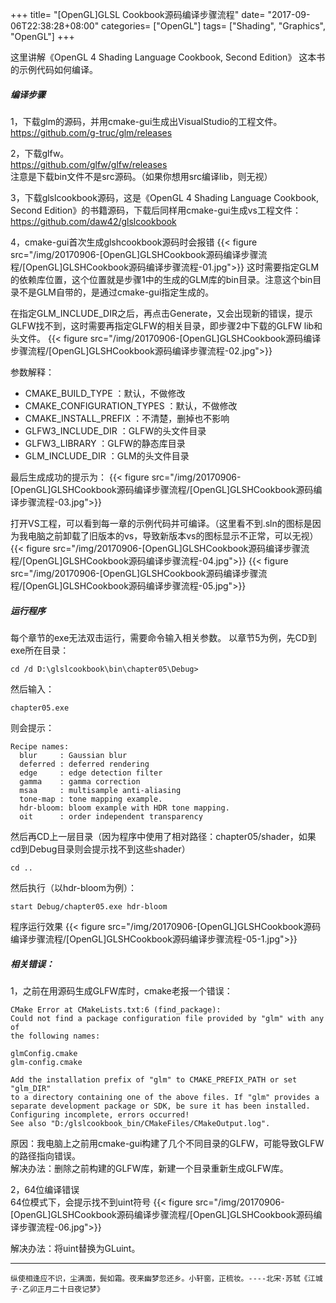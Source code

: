+++
title= "[OpenGL]GLSL Cookbook源码编译步骤流程"
date= "2017-09-06T22:38:28+08:00"
categories= ["OpenGL"]
tags= ["Shading", "Graphics", "OpenGL"]
+++

这里讲解《OpenGL 4 Shading Language Cookbook, Second Edition》 这本书的示例代码如何编译。

##### 编译步骤
 
1，下载glm的源码，并用cmake-gui生成出VisualStudio的工程文件。  
https://github.com/g-truc/glm/releases

2，下载glfw。  
https://github.com/glfw/glfw/releases  
注意是下载bin文件不是src源码。（如果你想用src编译lib，则无视）

3，下载glslcookbook源码，这是《OpenGL 4 Shading Language Cookbook, Second Edition》的书籍源码，下载后同样用cmake-gui生成vs工程文件：
https://github.com/daw42/glslcookbook

4，cmake-gui首次生成glshcookbook源码时会报错
{{< figure src="/img/20170906-[OpenGL]GLSHCookbook源码编译步骤流程/[OpenGL]GLSHCookbook源码编译步骤流程-01.jpg">}}
这时需要指定GLM的依赖库位置，这个位置就是步骤1中的生成的GLM库的bin目录。注意这个bin目录不是GLM自带的，是通过cmake-gui指定生成的。

在指定GLM_INCLUDE_DIR之后，再点击Generate，又会出现新的错误，提示GLFW找不到，这时需要再指定GLFW的相关目录，即步骤2中下载的GLFW lib和头文件。
{{< figure src="/img/20170906-[OpenGL]GLSHCookbook源码编译步骤流程/[OpenGL]GLSHCookbook源码编译步骤流程-02.jpg">}}

参数解释：

+ CMAKE_BUILD_TYPE ：默认，不做修改
+ CMAKE_CONFIGURATION_TYPES ：默认，不做修改
+ CMAKE_INSTALL_PREFIX ：不清楚，删掉也不影响
+ GLFW3_INCLUDE_DIR ：GLFW的头文件目录
+ GLFW3_LIBRARY ：GLFW的静态库目录
+ GLM_INCLUDE_DIR ：GLM的头文件目录

最后生成成功的提示为：
{{< figure src="/img/20170906-[OpenGL]GLSHCookbook源码编译步骤流程/[OpenGL]GLSHCookbook源码编译步骤流程-03.jpg">}}

打开VS工程，可以看到每一章的示例代码并可编译。（这里看不到.sln的图标是因为我电脑之前卸载了旧版本的vs，导致新版本vs的图标显示不正常，可以无视）
{{< figure src="/img/20170906-[OpenGL]GLSHCookbook源码编译步骤流程/[OpenGL]GLSHCookbook源码编译步骤流程-04.jpg">}}
{{< figure src="/img/20170906-[OpenGL]GLSHCookbook源码编译步骤流程/[OpenGL]GLSHCookbook源码编译步骤流程-05.jpg">}}


##### 运行程序

每个章节的exe无法双击运行，需要命令输入相关参数。
以章节5为例，先CD到exe所在目录：

	cd /d D:\glslcookbook\bin\chapter05\Debug>
	
然后输入：

	chapter05.exe
	
则会提示：

	Recipe names:
	  blur     : Gaussian blur
	  deferred : deferred rendering
	  edge     : edge detection filter
	  gamma    : gamma correction
	  msaa     : multisample anti-aliasing
	  tone-map : tone mapping example.
	  hdr-bloom: bloom example with HDR tone mapping.
	  oit      : order independent transparency

然后再CD上一层目录（因为程序中使用了相对路径：chapter05/shader，如果cd到Debug目录则会提示找不到这些shader）

	cd ..
	
然后执行（以hdr-bloom为例）：

	start Debug/chapter05.exe hdr-bloom

程序运行效果
{{< figure src="/img/20170906-[OpenGL]GLSHCookbook源码编译步骤流程/[OpenGL]GLSHCookbook源码编译步骤流程-05-1.jpg">}}

##### 相关错误：

1，之前在用源码生成GLFW库时，cmake老报一个错误：

    CMake Error at CMakeLists.txt:6 (find_package):
    Could not find a package configuration file provided by "glm" with any of
    the following names:

    glmConfig.cmake
    glm-config.cmake

    Add the installation prefix of "glm" to CMAKE_PREFIX_PATH or set "glm_DIR"
    to a directory containing one of the above files. If "glm" provides a
    separate development package or SDK, be sure it has been installed.
    Configuring incomplete, errors occurred!
    See also "D:/glslcookbook_bin/CMakeFiles/CMakeOutput.log".

原因：我电脑上之前用cmake-gui构建了几个不同目录的GLFW，可能导致GLFW的路径指向错误。  
解决办法：删除之前构建的GLFW库，新建一个目录重新生成GLFW库。

2，64位编译错误  
64位模式下，会提示找不到uint符号
{{< figure src="/img/20170906-[OpenGL]GLSHCookbook源码编译步骤流程/[OpenGL]GLSHCookbook源码编译步骤流程-06.jpg">}}

解决办法：将uint替换为GLuint。

***
`纵使相逢应不识，尘满面，鬓如霜。夜来幽梦忽还乡。小轩窗，正梳妆。----北宋·苏轼《江城子·乙卯正月二十日夜记梦》`